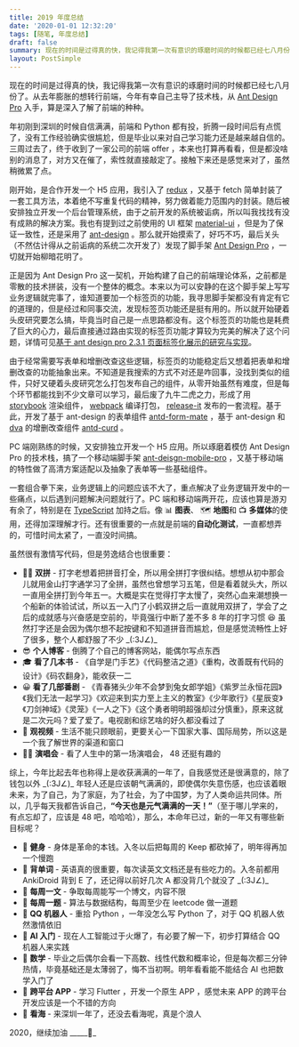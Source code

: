 ```yaml
---
title: 2019 年度总结
date: '2020-01-01 12:32:20'
tags: [随笔, 年度总结]
draft: false
summary: 现在的时间是过得真的快，我记得我第一次有意识的琢磨时间的时候都已经七八月份了。从去年膨胀的想转行前端，今年有幸自己主导了技术栈，从 Ant Design Pro 入手，算是深入了解了前端的种种。
layout: PostSimple
---
```


现在的时间是过得真的快，我记得我第一次有意识的琢磨时间的时候都已经七八月份了。从去年膨胀的想转行前端，今年有幸自己主导了技术栈，从 [Ant Design Pro](https://github.com/ant-design/ant-design-pro) 入手，算是深入了解了前端的种种。

年初刚到深圳的时候自信满满，前端和 Python 都有投，折腾一段时间后有点慌了，没有工作经验确实很尴尬，但是毕业以来对自己学习能力还是越来越自信的。三周过去了，终于收到了一家公司的前端 offer ，本来也打算再看看，但是都没啥别的消息了，对方又在催了，索性就直接敲定了。接触下来还是感觉来对了，虽然稍微累了点。

刚开始，是合作开发一个 H5 应用，我引入了 [redux](https://github.com/reduxjs/redux) ，又基于 fetch 简单封装了一套工具方法，本着绝不写重复代码的精神，努力做着能力范围内的封装。随后被安排独立开发一个后台管理系统，由于之前开发的系统被诟病，所以叫我找找有没有成熟的解决方案。我也有提到过之前使用的 UI 框架 [material-ui](https://github.com/mui-org/material-ui) ，但是为了保证一致性，还是采用了 [ant-design](https://github.com/ant-design/ant-design) 。那么就开始摸索了，好巧不巧，最后关头（不然估计得从之前诟病的系统二次开发了）发现了脚手架 [Ant Design Pro](https://github.com/ant-design/ant-design-pro) ，一切就开始柳暗花明了。

正是因为 Ant Design Pro 这一契机，开始构建了自己的前端理论体系，之前都是零散的技术拼装，没有一个整体的概念。本来以为可以安静的在这个脚手架上写写业务逻辑就完事了，谁知道要加一个标签页的功能，我寻思脚手架都没有肯定有它的道理的，但是经过和同事交流，发现标签页功能还是挺有用的。所以就开始硬着头皮研究要怎么搞，毕竟当时自己是一点思路都没有。这个标签页的功能也是耗费了巨大的心力，最后直接通过路由实现的标签页功能才算较为完美的解决了这个问题，详情可见[基于 ant design pro 2.3.1 页面标签化展示的研究与实现](/2019/07/06/2019-07-06-ant-design-pro-tabs-page-by-route/)。

由于经常需要写表单和增删改查这些逻辑，标签页的功能稳定后又想着把表单和增删改查的功能抽象出来。不知道是我搜索的方式不对还是咋回事，没找到类似的组件，只好又硬着头皮研究怎么打包发布自己的组件，从零开始虽然有难度，但是每个环节都能找到不少文章可以学习，最后废了九牛二虎之力，形成了用 [storybook](https://github.com/storybookjs/storybook) 渲染组件， [webpack](https://github.com/webpack/webpack) 编译打包， [release-it](https://github.com/release-it/release-it) 发布的一套流程。基于此，开发了基于 ant-design 的表单组件 [antd-form-mate](https://github.com/zpr1g/antd-form-mate) ，基于 ant-design 和 [dva](https://github.com/dvajs/dva) 的增删改查组件 [antd-curd](https://github.com/zpr1g/antd-curd) 。

PC 端刚熟练的时候，又安排独立开发一个 H5 应用。所以琢磨着模仿 Ant Design Pro 的技术栈，搞了一个移动端脚手架 [ant-deisgn-mobile-pro](https://github.com/zpr1g/ant-design-mobile-pro) ，又基于移动端的特性做了高清方案适配以及抽象了表单等一些基础组件。

一套组合拳下来，业务逻辑上的问题应该不大了，重点解决了业务逻辑开发中的一些痛点，以后遇到问题解决问题就行了。PC 端和移动端两开花，应该也算是游刃有余了，特别是在 [TypeScript](https://github.com/microsoft/TypeScript) 加持之后。像 📊 **图表**、 🗺️ **地图**和 📺 **多媒体**的使用，还得加深理解才行。还有很重要的一点就是前端的**自动化测试**，一直都想弄的，可惜时间太紧了，一直没时间搞。

虽然很有激情写代码，但是劳逸结合也很重要：

- 👨‍💻 **双拼** - 打字老想着把拼音打全，所以用全拼打字很纠结。想想从初中那会儿就用金山打字通学习了全拼，虽然也曾想学习五笔，但是看着就头大，所以一直用全拼打到今年五一。大概是实在觉得打字太慢了，突然心血来潮想换一个船新的体验试试，所以五一入门了小鹤双拼之后一直就用双拼了，学会了之后的成就感与兴奋感是空前的，毕竟强行中断了差不多 8 年的打字习惯 😆 虽然打字还是会因为偶尔想不起按键和不知道拼音而尴尬，但是感觉流畅性上好了很多，整个人都舒服了不少 \_(:3J∠)\_
- 😎 **个人博客** - 倒腾了个自己的博客网站，能偶尔写点东西
- 🎓 **看了几本书** - 《自学是门手艺》《代码整洁之道》《重构，改善既有代码的设计》《码农翻身》，能收获一二
- 😀 **看了几部番剧** - 《青春猪头少年不会梦到兔女郎学姐》《紫罗兰永恒花园》《我们无法一起学习》《欢迎来到实力至上主义的教室》《少年歌行》《星辰变》《刀剑神域》《灵笼》《一人之下》《这个勇者明明超强却过分慎重》，原来这就是二次元吗？爱了爱了。电视剧和综艺啥的好久都没看过了
- 👀 **观视频** - 生活不能只顾眼前，更要关心一下国家大事、国际局势，所以这是一个我了解世界的渠道和窗口
- 💃🏼 **演唱会** - 看了人生中的第一场演唱会， 48 还挺有趣的

综上，今年比起去年也称得上是收获满满的一年了，自我感觉还是很满意的，除了钱包以外 \_(:3J∠)\_ 年轻人还是应该朝气满满的，即使偶尔失意伤感，也应该着眼未来，为了自己，为了家庭，为了社会，为了中国梦，为了人类命运共同体。所以，几乎每天我都告诉自己，**“今天也是元气满满的一天！”**（至于哪儿学来的，有点忘却了，应该是 48 吧，哈哈哈），那么，本命年已过，新的一年又有哪些新目标呢？

- 🏃‍ **健身** - 身体是革命的本钱。入冬以后把每周的 Keep 都砍掉了，明年得再加一个慢跑
- 🧾 **背单词** - 英语真的很重要，每次读英文文档还是有些吃力的。入冬前都用 AnkiDroid 背到 E 了，还记得以前好几次 A 都没背几个就没了 \_(:3J∠)\_
- 📝 **每周一文** - 争取每周能写一个博文，内容不限
- 🔨 **每周一题** - 算法与数据结构，每周至少在 leetcode 做一道题
- 🤖 **QQ 机器人** - 重拾 Python ，一年没怎么写 Python 了，对于 QQ 机器人依然激情依旧
- 🧠 **AI 入门** - 现在人工智能过于火爆了，有必要了解一下，初步打算结合 QQ 机器人来实践
- 📐 **数学** - 毕业之后偶尔会看一下高数、线性代数和概率论，但是每次都三分钟热情，毕竟基础还是太薄弱了，悔不当初啊。明年看看能不能结合 AI 也把数学入门了
- 💎 **跨平台 APP** - 学习 Flutter ，开发一个原生 APP ，感觉未来 APP 的跨平台开发应该是一个不错的方向
- 🌊 **看海** - 来深圳一年了，还没去看海呢，真是个浪人

2020，继续加油 \_\_\_\_\_🏃\_
